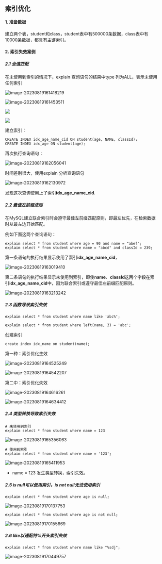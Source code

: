 ## 索引优化

#### 1. 准备数据

建立两个表，student和class，student表中有500000条数据，class表中有10000条数据，都具有主键索引。

#### 2. 索引失效案例

##### 2.1 全值匹配

在未使用到索引的情况下，explain 查询语句的结果中type 列为ALL，表示未使用任何索引

![image-20230819161418219](C:\Users\23694\AppData\Roaming\Typora\typora-user-images\image-20230819161418219.png)



![image-20230819161453511](C:\Users\23694\AppData\Roaming\Typora\typora-user-images\image-20230819161453511.png)

![](C:\Users\23694\AppData\Roaming\Typora\typora-user-images\image-20230819161803577.png)

![](C:\Users\23694\AppData\Roaming\Typora\typora-user-images\image-20230819161733886.png)

建立索引：

```mysql
CREATE INDEX idx_age_name_cid ON student(age, NAME, classId);
CREATE INDEX idx_age ON student(age);
```

再次执行查询语句：

![image-20230819162056041](C:\Users\23694\AppData\Roaming\Typora\typora-user-images\image-20230819162056041.png)

时间差别很大，使用explain 分析查询语句

![image-20230819162130972](C:\Users\23694\AppData\Roaming\Typora\typora-user-images\image-20230819162130972.png)

发现这次查询使用上了索引**idx_age_name_cid**.

##### 2.2 最佳左前缀法则

在MySQL建立联合索引时会遵守最佳左前缀匹配原则，即最左优先，在检索数据时从最左边开始匹配。

例如下面这两个查询语句：

```mysql
explain select * from student where age = 90 and name = "abef";
explain select * from student where name = "abcd" and classId = 239;
```

第一条语句的执行结果显示使用了索引**idx_age_name_cid**，

![image-20230819163019410](C:\Users\23694\AppData\Roaming\Typora\typora-user-images\image-20230819163019410.png)

第二条语句的执行结果显示未使用到索引，即使**name**、**classId**这两个字段在索引**idx_age_name_cid**中，因为联合索引或遵守最佳左前缀匹配原则。

![image-20230819163213242](C:\Users\23694\AppData\Roaming\Typora\typora-user-images\image-20230819163213242.png)

##### 2.3 函数导致索引失效

``` mysql
explain select * from student where name like 'abc%';
```

```mysql
explain select * from student where left(name, 3) = 'abc';
```

创建索引

```mysql
create index idx_name on student(name);
```

第一种：索引优化生效

![image-20230819164525249](C:\Users\23694\AppData\Roaming\Typora\typora-user-images\image-20230819164525249.png)

![image-20230819164542207](C:\Users\23694\AppData\Roaming\Typora\typora-user-images\image-20230819164542207.png)

第二中：索引优化失效

![image-20230819164616261](C:\Users\23694\AppData\Roaming\Typora\typora-user-images\image-20230819164616261.png)

![image-20230819164634412](C:\Users\23694\AppData\Roaming\Typora\typora-user-images\image-20230819164634412.png)

##### 2.4 类型转换导致索引失效

```mysql
# 未使用到索引
explain select * from student where name = 123
```

![image-20230819165356063](C:\Users\23694\AppData\Roaming\Typora\typora-user-images\image-20230819165356063.png)

```mysql
# 使用到索引
explain select * from student where name = '123';
```

![image-20230819165411953](C:\Users\23694\AppData\Roaming\Typora\typora-user-images\image-20230819165411953.png)

- name = 123 发生类型转换，索引失效。

##### 2.5 is null可以使用索引，is not null无法使用索引

```mysql
explain select * from student where age is null;
```

![image-20230819170137753](C:\Users\23694\AppData\Roaming\Typora\typora-user-images\image-20230819170137753.png)

```mysql
explain select * from student where age is not null;
```

![image-20230819170155669](C:\Users\23694\AppData\Roaming\Typora\typora-user-images\image-20230819170155669.png)

##### 2.6 like以通配符%开头索引失效

```mysql
explain select * from student where name like "%sdj";
```

![image-20230819170449757](C:\Users\23694\AppData\Roaming\Typora\typora-user-images\image-20230819170449757.png)